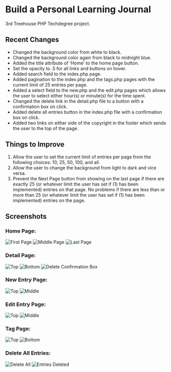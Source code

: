 # Build a Personal Learning Journal
3rd Treehouse PHP Techdegree project.

## Recent Changes
* Changed the background color from white to black.
* Changed the background color again from black to midnight blue.
* Added the title attribute of 'Home' to the home page button.
* Set the opacity to .5 for all links and buttons on hover.
* Added search field to the index.php page.
* Added pagination to the index.php and the tags.php pages with the current limit of 25 entries per page.
* Added a select field to the new.php and the edit.php pages which allows the user to select either hour(s) or minute(s) for the time spent.
* Changed the delete link in the detail.php file to a button with a confirmation box on click.
* Added delete all entries button in the index.php file with a confirmation box on click.
* Added two links on either side of the copyright in the footer which sends the user to the top of the page.

## Things to Improve
1. Allow the user to set the current limit of entries per page from the following choices: 10, 25, 50, 100, and all.
1. Allow the user to change the background from light to dark and vice versa.
1. Prevent the Next Page button from showing on the last page if there are exactly 25 (or whatever limit the user has set if (1) has been implemented) entries on that page. No problems if there are less than or more than 25 (or whatever limit the user has set if (1) has been implemented) entries on the page.

## Screenshots
### Home Page:
![First Page](/img/home-p1.png)
![Middle Page](/img/home-p2.png)
![Last Page](/img/home-p3.png)

### Detail Page:
![Top](/img/detail-top.png)
![Bottom](/img/detail-bottom.png)
![Delete Confirmation Box](/img/delete-confirmation-box.png)

### New Entry Page:
![Top](/img/new-entry-top.png)
![Middle](/img/new-entry-middle.png)

### Edit Entry Page:
![Top](/img/edit-entry-top.png)
![Middle](/img/edit-entry-middle.png)

### Tag Page:
![Top](/img/tag-top.png)
![Bottom](/img/tag-bottom.png)

### Delete All Entries:
![Delete All](/img/delete-all.png)
![Entries Deleted](/img/entries-deleted.png)
